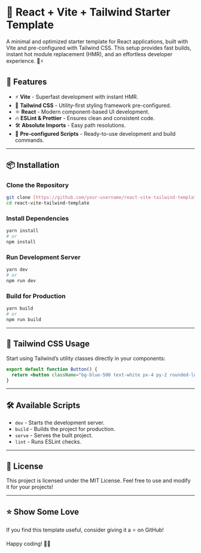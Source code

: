 # 🚀 React + Vite + Tailwind Starter Template

A minimal and optimized starter template for React applications, built with Vite and pre-configured with Tailwind CSS. This setup provides fast builds, instant hot module replacement (HMR), and an effortless developer experience. 🎨⚡

&#x20;  &#x20;

## 📌 Features

- ⚡ **Vite** - Superfast development with instant HMR.
- 🎨 **Tailwind CSS** - Utility-first styling framework pre-configured.
- ⚛️ **React** - Modern component-based UI development.
- 🔥 **ESLint & Prettier** - Ensures clean and consistent code.
- 🛠️ **Absolute Imports** - Easy path resolutions.
- 📄 **Pre-configured Scripts** - Ready-to-use development and build commands.

---

## 📦 Installation

### Clone the Repository

```sh
git clone [https://github.com/your-username/react-vite-tailwind-template.git](https://github.com/VarunGotmare/react-project-starter)
cd react-vite-tailwind-template
```

### Install Dependencies

```sh
yarn install
# or
npm install
```

### Run Development Server

```sh
yarn dev
# or
npm run dev
```

### Build for Production

```sh
yarn build
# or
npm run build
```

---

## 🎨 Tailwind CSS Usage

Start using Tailwind’s utility classes directly in your components:

```jsx
export default function Button() {
  return <button className="bg-blue-500 text-white px-4 py-2 rounded-lg">Click Me</button>;
}
```

---

## 🛠️ Available Scripts

- `dev` - Starts the development server.
- `build` - Builds the project for production.
- `serve` - Serves the built project.
- `lint` - Runs ESLint checks.

---

## 📜 License

This project is licensed under the MIT License. Feel free to use and modify it for your projects!

---

## ⭐ Show Some Love

If you find this template useful, consider giving it a ⭐ on GitHub!

Happy coding! 🚀🎨

